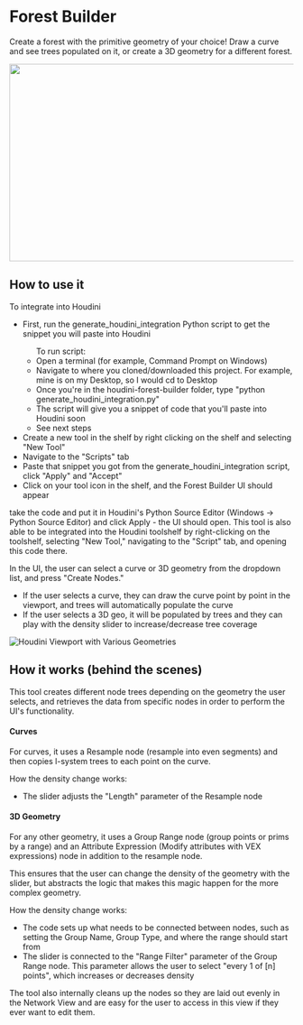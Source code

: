 # Forest Builder

Create a forest with the primitive geometry of your choice! Draw a curve and see trees populated on it, or create a 3D geometry for a different forest. 
<p align="center">
  <img src="https://github.com/xipaja/python-advanced-tool/blob/main/tool_screenshots/forest_demo.gif" width=700 height=350 />
</p>

## How to use it

<p>To integrate into Houdini</p>
<ul>
  <li>First, run the generate_houdini_integration Python script to get the snippet you will paste into Houdini</li>
    <ul>To run script:
      <li>Open a terminal (for example, Command Prompt on Windows)</li>
      <li>Navigate to where you cloned/downloaded this project. For example, mine is on my Desktop, so I would cd to Desktop</li>
      <li>Once you're in the houdini-forest-builder folder, type "python generate_houdini_integration.py"</li>
      <li>The script will give you a snippet of code that you'll paste into Houdini soon</li>
      <li>See next steps</li>
    </ul>
  <li>Create a new tool in the shelf by right clicking on the shelf and selecting "New Tool"</li>
  <li>Navigate to the "Scripts" tab</li>
  <li>Paste that snippet you got from the generate_houdini_integration script, click "Apply" and "Accept"</li>
  <li>Click on your tool icon in the shelf, and the Forest Builder UI should appear</li>
</ul>

take the code and put it in Houdini's Python Source Editor (Windows -> Python Source Editor) and click Apply - the UI should open.
This tool is also able to be integrated into the Houdini toolshelf by right-clicking on the toolshelf, selecting "New Tool," navigating to the "Script" tab, and opening this code there.

<p>In the UI, the user can select a curve or 3D geometry from the dropdown list, and press "Create Nodes."</p>
<ul>
  <li> If the user selects a curve, they can draw the curve point by point in the viewport, and trees will automatically populate the curve
  <li> If the user selects a 3D geo, it will be populated by trees and they can play with the density slider to increase/decrease tree coverage
</ul>


  ![Houdini Viewport with Various Geometries](https://github.com/xipaja/python-advanced-tool/blob/main/tool_screenshots/forest_builder_updated.png)


## How it works (behind the scenes)

This tool creates different node trees depending on the geometry the user selects, and retrieves the data from specific nodes in order to perform the UI's functionality.

#### Curves
For curves, it uses a Resample node (resample into even segments) and then copies l-system trees to each point on the curve.
 
<p>How the density change works:
    <ul>
      <li>The slider adjusts the "Length" parameter of the Resample node</li>
    </ul>
</p>

#### 3D Geometry
For any other geometry, it uses a Group Range node (group points or prims by a range) and an Attribute Expression (Modify attributes with VEX expressions) node in addition to the resample node. 
  <p>This ensures that the user can change the density of the geometry with the slider, but abstracts the logic that makes this magic happen for the more complex geometry.</p>
  
  <p>How the density change works:
  <ul>
    <li> The code sets up what needs to be connected between nodes, such as setting the Group Name, Group Type, and where the range should start from </li>
    <li> The slider is connected to the "Range Filter" parameter of the Group Range node. This parameter allows the user to select "every 1 of [n] points", which increases or decreases density </li> 
  </ul>
  </p>
The tool also internally cleans up the nodes so they are laid out evenly in the Network View and are easy for the user to access in this view if they ever want to edit them.

